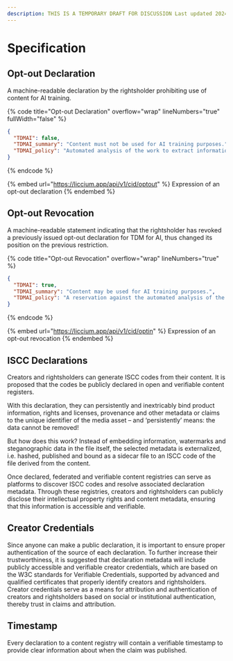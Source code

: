 ```yaml
---
description: THIS IS A TEMPORARY DRAFT FOR DISCUSSION Last updated 2024-06-17
---
```


# Specification

## Opt-out Declaration

A machine-readable declaration by the rightsholder prohibiting use of content for AI training.

{% code title="Opt-out Declaration" overflow="wrap" lineNumbers="true" fullWidth="false" %}
```json
{
  "TDMAI": false,
  "TDMAI_summary": "Content must not be used for AI training purposes.",
  "TDMAI_policy": "Automated analysis of the work to extract information from it, especially about patterns, trends, and correlations for the purpose of training models and applications of generative AI, is reserved. Text and Data Mining (TDM) is permitted for general purpose AI systems that do not generate synthetic audio, image, video, or text content and for scientific research purposes or for temporary acts of reproduction as provided for in Article 5(1) of Directive 2001/29/EC."
}
```
{% endcode %}

{% embed url="https://liccium.app/api/v1/cid/optout" %}
Expression of an opt-out declaration
{% endembed %}

## Opt-out Revocation

A machine-readable statement indicating that the rightsholder has revoked a previously issued opt-out declaration for TDM for AI, thus changed its position on the previous restriction.

{% code title="Opt-out Revocation" overflow="wrap" lineNumbers="true" %}
```json
{
  "TDMAI": true,
  "TDMAI_summary": "Content may be used for AI training purposes.",
  "TDMAI_policy": "A reservation against the automated analysis of the work in order to extract information from it, in particular about patterns, trends and correlations for the purpose of training models and applications of generative AI, is not declared."
}
```
{% endcode %}

{% embed url="https://liccium.app/api/v1/cid/optin" %}
Expression of an opt-out revocation
{% endembed %}

## **ISCC Declarations**

Creators and rightsholders can generate ISCC codes from their content. It is proposed that the codes be publicly declared in open and verifiable content registers.

With this declaration, they can persistently and inextricably bind product information, rights and licenses, provenance and other metadata or claims to the unique identifier of the media asset – and ‘persistently’ means: the data cannot be removed!&#x20;

But how does this work? Instead of embedding information, watermarks and steganographic data in the file itself, the selected metadata is externalized, i.e. hashed, published and bound as a sidecar file to an ISCC code of the file derived from the content.

Once declared, federated and verifiable content registries can serve as platforms to discover ISCC codes and resolve associated declaration metadata. Through these registries, creators and rightsholders can publicly disclose their intellectual property rights and content metadata, ensuring that this information is accessible and verifiable.

## **Creator Credentials**

Since anyone can make a public declaration, it is important to ensure proper authentication of the source of each declaration. To further increase their trustworthiness, it is suggested that declaration metadata will include publicly accessible and verifiable creator credentials, which are based on the W3C standards for Verifiable Credentials, supported by advanced and qualified certificates that properly identify creators and rightsholders. Creator credentials serve as a means for attribution and authentication of creators and rightsholders based on social or institutional authentication, thereby trust in claims and attribution.

## **Timestamp**

Every declaration to a content registry will contain a verifiable timestamp to provide clear information about when the claim was published.
